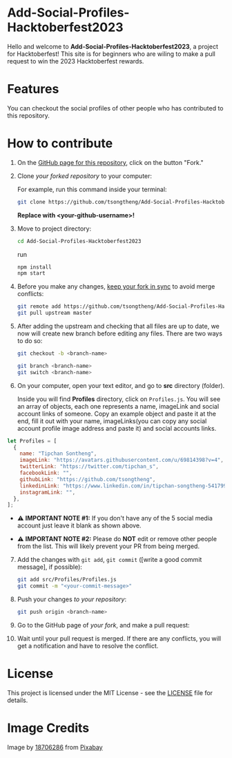 # Add-Social-Profiles-Hacktoberfest2023

Hello and welcome to **Add-Social-Profiles-Hacktoberfest2023**, a project for Hacktoberfest! This site is for beginners who are wiling to make a pull request to win the 2023 Hacktoberfest rewards.

# Features

You can checkout the social profiles of other people who has contributed to this repository.

# How to contribute

1. On the [GitHub page for this repository](https://github.com/tsongtheng/Add-Social-Profiles-Hacktoberfest2023), click on the button "Fork."

2. Clone _your forked repository_ to your computer:

   For example, run this command inside your terminal:

   ```bash
   git clone https://github.com/tsongtheng/Add-Social-Profiles-Hacktoberfest2023.git
   ```

   **Replace with \<your-github-username\>!**

3. Move to project directory:

   ```bash
   cd Add-Social-Profiles-Hacktoberfest2023
   ```

   run

   ```bash
   npm install
   npm start
   ```

4. Before you make any changes, [keep your fork in sync](https://www.freecodecamp.org/news/how-to-sync-your-fork-with-the-original-git-repository/) to avoid merge conflicts:

   ```bash
   git remote add https://github.com/tsongtheng/Add-Social-Profiles-Hacktoberfest2023.git
   git pull upstream master
   ```

5. After adding the upstream and checking that all files are up to date, we now will create new branch before editing any files. There are two ways to do so:

   ```bash
   git checkout -b <branch-name>
   ```

   ```bash
   git branch <branch-name>
   git switch <branch-name>
   ```

6. On your computer, open your text editor, and go to **src** directory (folder).

   Inside you will find **Profiles** directory, click on `Profiles.js`. You will see an array of objects, each one represents a name, imageLink and social account links of someone. Copy an example object and paste it at the end, fill it out with your name, imageLinks(you can copy any social account profile image address and paste it) and social accounts links.

```js
let Profiles = [
  {
    name: "Tipchan Sontheng",
    imageLink: "https://avatars.githubusercontent.com/u/69814398?v=4",
    twitterLink: "https://twitter.com/tipchan_s",
    facebookLink: "",
    githubLink: "https://github.com/tsongtheng",
    linkedinLink: "https://www.linkedin.com/in/tipchan-songtheng-5417991a8/",
    instagramLink: "",
  },
];
```

- ⚠️ **IMPORTANT NOTE #1:** If you don't have any of the 5 social media account just leave it blank as shown above.

- ⚠️ **IMPORTANT NOTE #2:** Please do **NOT** edit or remove other people from the list. This will likely prevent your PR from being merged.

7. Add the changes with `git add`, `git commit` ([write a good commit message], if possible):

   ```bash
   git add src/Profiles/Profiles.js
   git commit -m "<your-commit-message>"
   ```

8. Push your changes _to your repository_:

   ```bash
   git push origin <branch-name>
   ```

9. Go to the GitHub page of _your fork_, and make a pull request:

10. Wait until your pull request is merged. If there are any conflicts, you will get a notification and have to resolve the conflict.

# License

This project is licensed under the MIT License - see the [LICENSE](LICENSE) file for details.

# Image Credits

Image by <a href="https://pixabay.com/users/18706286-18706286/?utm_source=link-attribution&utm_medium=referral&utm_campaign=image&utm_content=5654794">18706286</a> from <a href="https://pixabay.com//?utm_source=link-attribution&utm_medium=referral&utm_campaign=image&utm_content=5654794">Pixabay</a>
